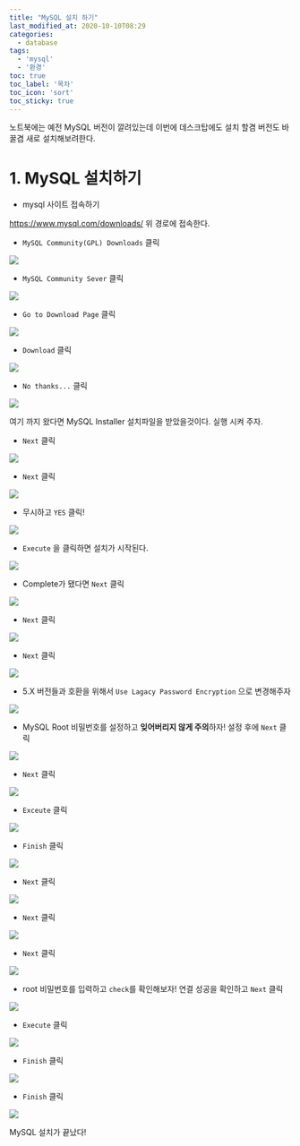 ```yaml
---
title: "MySQL 설치 하기"
last_modified_at: 2020-10-10T08:29
categories: 
  - database
tags: 
  - 'mysql' 
  - '환경'
toc: true
toc_label: '목차'
toc_icon: 'sort'
toc_sticky: true
---
```


노트북에는 예전 MySQL 버전이 깔려있는데 이번에 데스크탑에도 설치 할겸 버전도 바꿀겸 새로 설치해보려한다.

# 1. MySQL 설치하기

- mysql 사이트 접속하기

https://www.mysql.com/downloads/
위 경로에 접속한다.


- `MySQL Community(GPL) Downloads` 클릭

![](https://images.velog.io/images/gillog/post/fc9ac81c-81e7-4f85-b452-0a20247065f6/bandicam%202020-10-10%2017-08-01-766.png)

- `MySQL Community Sever` 클릭

![](https://images.velog.io/images/gillog/post/8e24cd59-db1b-434c-8596-50b5b5e41018/bandicam%202020-10-10%2017-08-19-080.png)

- `Go to Download Page` 클릭

![](https://images.velog.io/images/gillog/post/4beffcd0-ed6d-4e82-ac90-ae43bc1a20ba/bandicam%202020-10-10%2017-08-32-567.png)

- `Download` 클릭


![](https://images.velog.io/images/gillog/post/9f8b18e6-f961-4f16-9609-91400190c9b0/bandicam%202020-10-10%2017-09-23-679.png)



- `No thanks...` 클릭

![](https://images.velog.io/images/gillog/post/96ffb4ad-9904-4ac8-b3e5-26f69a0eba30/bandicam%202020-10-10%2017-09-29-136.png)

여기 까지 왔다면 MySQL Installer 설치파일을 받았을것이다.
실행 시켜 주자.


- `Next` 클릭

![](https://images.velog.io/images/gillog/post/acec0a10-6f76-4c1e-8085-acb9daef130f/bandicam%202020-10-10%2017-10-16-695.png)

- `Next` 클릭

![](https://images.velog.io/images/gillog/post/fc39ac79-4731-485d-a540-12a47c9b35e2/bandicam%202020-10-10%2017-10-36-798.png)

- 무시하고 `YES` 클릭!

![](https://images.velog.io/images/gillog/post/9d388dac-8998-4db7-9d9d-d004cd4eba91/bandicam%202020-10-10%2017-10-44-966.png)

- `Execute` 을 클릭하면 설치가 시작된다.

![](https://images.velog.io/images/gillog/post/45ac5f9f-acd7-4f15-9dc6-c02bf2d36660/bandicam%202020-10-10%2017-10-53-687.png)

- Complete가 됐다면 `Next` 클릭

![](https://images.velog.io/images/gillog/post/2186ab75-85ce-4e43-b089-2069a0f31aca/bandicam%202020-10-10%2017-16-01-957.png)


- `Next` 클릭

![](https://images.velog.io/images/gillog/post/9beae1d3-3cf2-4fbd-99fb-86304bf3fe73/bandicam%202020-10-10%2017-16-23-185.png)

- `Next` 클릭

![](https://images.velog.io/images/gillog/post/917b11ad-3def-4343-b2ab-5ba0cc836423/bandicam%202020-10-10%2017-16-37-796.png)

- 5.X 버전들과 호환을 위해서 `Use Lagacy Password Encryption`  으로 변경해주자 

![](https://images.velog.io/images/gillog/post/c08c80ed-0cd1-44c7-9ace-ae84b07cd8ab/bandicam%202020-10-10%2017-16-46-623.png)

- MySQL Root 비밀번호를 설정하고 **잊어버리지 않게 주의**하자! 설정 후에 `Next` 클릭

![](https://images.velog.io/images/gillog/post/b04a6ac1-759e-4969-866b-3c4491f7281b/bandicam%202020-10-10%2017-17-06-212.png)

- `Next` 클릭

![](https://images.velog.io/images/gillog/post/fc2de6de-5825-4141-bc79-9428d2fb5853/bandicam%202020-10-10%2017-17-36-360.png)

- `Exceute` 클릭

![](https://images.velog.io/images/gillog/post/35707649-43c6-4aa7-93fa-3c1388327b1c/bandicam%202020-10-10%2017-17-43-756.png)

- `Finish` 클릭

![](https://images.velog.io/images/gillog/post/4b8d3523-f381-46f8-9843-6ea2b22f6bbb/bandicam%202020-10-10%2017-19-07-642.png)

- `Next` 클릭

![](https://images.velog.io/images/gillog/post/1d263a3b-1f9e-4fdb-a1a4-0968ce97eb74/bandicam%202020-10-10%2017-19-12-897.png)

- `Next` 클릭

![](https://images.velog.io/images/gillog/post/d94fd8d8-ca83-4aec-82b5-169149f41a3e/bandicam%202020-10-10%2017-19-29-813.png)

- `Next` 클릭

![](https://images.velog.io/images/gillog/post/5dfbc090-cfa6-45be-bdc5-ff8d7f8cbdaa/bandicam%202020-10-10%2017-19-37-300.png)

- root 비밀번호를 입력하고 `check`를 확인해보자! 연결 성공을 확인하고 `Next` 클릭

![](https://images.velog.io/images/gillog/post/4ace56c6-60ad-42a9-8cf2-59644e79d83e/bandicam%202020-10-10%2017-19-42-861.png)

- `Execute` 클릭

![](https://images.velog.io/images/gillog/post/3ce8fa5b-a9aa-40aa-a972-5c076ea1bde8/bandicam%202020-10-10%2017-19-45-059.png)

- `Finish` 클릭

![](https://images.velog.io/images/gillog/post/9f324dac-127c-440d-9e7f-ec22239c3246/bandicam%202020-10-10%2017-19-51-305.png)

- `Finish` 클릭

![](https://images.velog.io/images/gillog/post/ed777f3d-239b-4ecb-8e12-e38da8e41490/bandicam%202020-10-10%2017-20-02-312.png)


MySQL 설치가 끝났다!